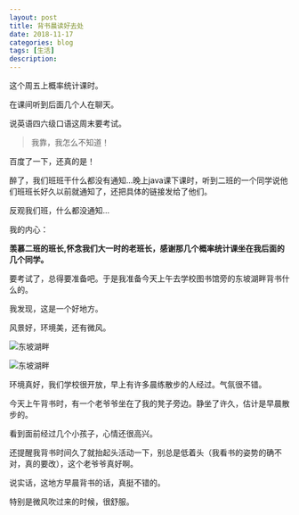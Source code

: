 ```yaml
---
layout: post
title: 背书晨读好去处
date: 2018-11-17
categories: blog
tags: [生活]
description: 
---
```


这个周五上概率统计课时。

在课间听到后面几个人在聊天。

说英语四六级口语这周末要考试。

>我靠，我怎么不知道！

百度了一下，还真的是！

醉了，我们班班干什么都没有通知...晚上java课下课时，听到二班的一个同学说他们班班长好久以前就通知了，还把具体的链接发给了他们。

反观我们班，什么都没通知...

我的内心：

**羡慕二班的班长,怀念我们大一时的老班长，感谢那几个概率统计课坐在我后面的几个同学。**

要考试了，总得要准备吧。于是我准备今天上午去学校图书馆旁的东坡湖畔背书什么的。

我发现，这是一个好地方。

风景好，环境美，还有微风。

![东坡湖畔](http://lie209.tech/img/-7c5ec0c2351ae24e.jpg)

![东坡湖畔](http://lie209.tech/img/32e4f8d8cb31370b.jpg)


环境真好，我们学校很开放，早上有许多晨练散步的人经过。气氛很不错。

今天上午背书时，有一个老爷爷坐在了我的凳子旁边。静坐了许久，估计是早晨散步的。

看到面前经过几个小孩子，心情还很高兴。

还提醒我背书时间久了就抬起头活动一下，别总是低着头（我看书的姿势的确不对，真的要改），这个老爷爷真好啊。

说实话，这地方早晨背书的话，真挺不错的。

特别是微风吹过来的时候，很舒服。


